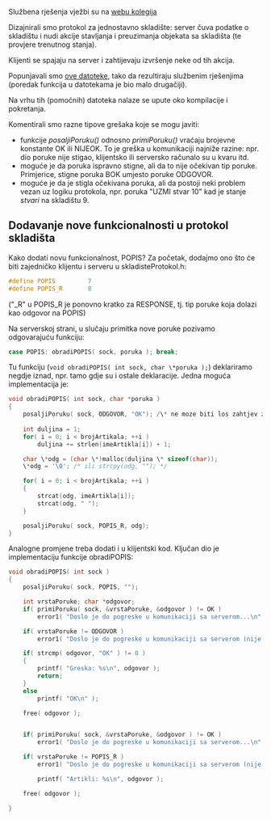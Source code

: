 Službena rješenja vježbi su na [webu kolegija](https://web.math.pmf.unizg.hr/nastava/mreze/slideovi.php)

Dizajnirali smo protokol za jednostavno skladište: server čuva podatke o skladištu i nudi 
akcije stavljanja i preuzimanja objekata sa skladišta (te provjere trenutnog stanja).

Klijenti se spajaju na server i zahtijevaju izvršenje neke od tih akcija.

Popunjavali smo [ove datoteke](vj6_datoteke), tako da rezultiraju službenim rješenjima (poredak funkcija u datotekama je bio malo drugačiji).

Na vrhu tih (pomoćnih) datoteka nalaze se upute oko kompilacije i pokretanja.

Komentirali smo razne tipove grešaka koje se mogu javiti:
 - funkcije *posaljiPoruku()* odnosno *primiPoruku()* vraćaju brojevne konstante OK ili NIJEOK. To je greška u komunikaciji najniže razine: npr. dio poruke nije stigao, klijentsko ili serversko računalo su u kvaru itd.
 - moguće je da poruka ispravno stigne, ali da to nije očekivan tip poruke. Primjerice, stigne poruka BOK umjesto poruke ODGOVOR.
 - moguće je da je stigla očekivana poruka, ali da postoji neki problem vezan uz logiku protokola, npr. poruka "UZMI stvar 10" kad je stanje *stvari* na skladištu 9.


## Dodavanje nove funkcionalnosti u protokol skladišta
Kako dodati novu funkcionalnost, POPIS? Za početak, dodajmo ono što će biti zajedničko klijentu i serveru u skladisteProtokol.h:
```c
#define POPIS         7
#define POPIS_R       8
```

("_R" u POPIS_R je ponovno kratko za RESPONSE, tj. tip poruke koja dolazi kao odgovor na POPIS)

Na serverskoj strani, u slučaju primitka nove poruke pozivamo odgovarajuću funkciju:
```c
case POPIS: obradiPOPIS( sock, poruka ); break;
```

Tu funkciju (`void obradiPOPIS( int sock, char \*poruka );`) deklariramo negdje iznad, npr. tamo gdje su i ostale deklaracije.
Jedna moguća implementacija je:

```c
void obradiPOPIS( int sock, char *poruka )
{
    posaljiPoruku( sock, ODGOVOR, "OK"); /\* ne moze biti los zahtjev za popisom \*/
    
    int duljina = 1;
    for( i = 0; i < brojArtikala; ++i )
        duljina += strlen(imeArtikla[i]) + 1;

    char \*odg = (char \*)malloc(duljina \* sizeof(char));
    \*odg = '\0'; /* ili strcpy(odg, ""); */

    for( i = 0; i < brojArtikala; ++i )
    {
        strcat(odg, imeArtikla[i]); 
        strcat(odg, " ");
    }

    posaljiPoruku( sock, POPIS_R, odg);
}
```


Analogne promjene treba dodati i u klijentski kod. Ključan dio je implementaciju funkcije obradiPOPIS:

```c
void obradiPOPIS( int sock )
{
	posaljiPoruku( sock, POPIS, "");

	int vrstaPoruke; char *odgovor;
	if( primiPoruku( sock, &vrstaPoruke, &odgovor ) != OK )
		error1( "Doslo je do pogreske u komunikaciji sa serverom...\n" );

	if( vrstaPoruke != ODGOVOR )
		error1( "Doslo je do pogreske u komunikaciji sa serverom (nije poslao ODGOVOR)...\n" );

	if( strcmp( odgovor, "OK" ) != 0 )
	{
		printf( "Greska: %s\n", odgovor );
		return; 
	}
	else
	    printf( "OK\n" );

	free( odgovor );


	if( primiPoruku( sock, &vrstaPoruke, &odgovor ) != OK )
		error1( "Doslo je do pogreske u komunikaciji sa serverom...\n" );

	if( vrstaPoruke != POPIS_R )
		error1( "Doslo je do pogreske u komunikaciji sa serverom (nije poslao KOLIKO_R)...\n" );

        printf( "Artikli: %s\n", odgovor );

	free( odgovor );

}
```
